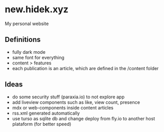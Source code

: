 # new.hidek.xyz

My personal website

## Definitions
- fully dark mode
- same font for everything
- content > features
- each publication is an article, which are defined in the /content folder

## Ideas
- do some security stuff (paraxia.io) to not explore app
- add liveview components such as like, view count, presence
- mdx or web-components inside content articles
- rss.xml generated automatically
- use turso as sqlite db and change deploy from fly.io to another host plataform (for better speed)
